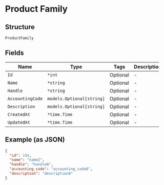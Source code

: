 
# Product Family

## Structure

`ProductFamily`

## Fields

| Name | Type | Tags | Description |
|  --- | --- | --- | --- |
| `Id` | `*int` | Optional | - |
| `Name` | `*string` | Optional | - |
| `Handle` | `*string` | Optional | - |
| `AccountingCode` | `models.Optional[string]` | Optional | - |
| `Description` | `models.Optional[string]` | Optional | - |
| `CreatedAt` | `*time.Time` | Optional | - |
| `UpdatedAt` | `*time.Time` | Optional | - |

## Example (as JSON)

```json
{
  "id": 194,
  "name": "name2",
  "handle": "handle8",
  "accounting_code": "accounting_code8",
  "description": "description8"
}
```

